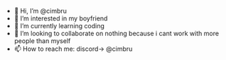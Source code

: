 - 👋 Hi, I’m @cimbru
- 👀 I’m interested in my boyfriend
- 🌱 I’m currently learning coding
- 💞️ I’m looking to collaborate on nothing because i cant work with more people than myself
- 📫 How to reach me: discord-> @cimbru

